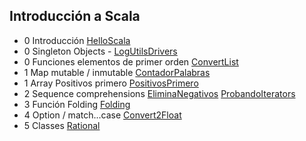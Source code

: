 ## Introducción a Scala

* 0 Introducción [HelloScala](https://github.com/arturisimo/scala-intro/blob/master/src/org/apz/intro/0.HelloScala.scala)
* 0 Singleton Objects - [LogUtilsDrivers](https://github.com/arturisimo/scala-intro/blob/master/src/org/apz/intro/0.LogUtilsDriver.scala)
* 0 Funciones elementos de primer orden [ConvertList](https://github.com/arturisimo/scala-intro/blob/master/src/org/apz/intro/0.ConvertList.scala)
* 1 Map mutable / inmutable [ContadorPalabras](https://github.com/arturisimo/scala-intro/blob/master/src/org/apz/intro/1.ContadorPalabras.scala)
* 1 Array Positivos primero [PositivosPrimero](https://github.com/arturisimo/scala-intro/blob/master/src/org/apz/intro/1.PositivosPrimero.scala)
* 2 Sequence comprehensions [EliminaNegativos](https://github.com/arturisimo/scala-intro/blob/master/src/org/apz/intro/2.EliminaNegativos.scala) [ProbandoIterators](https://github.com/arturisimo/scala-intro/blob/master/src/org/apz/intro/2.ProbandoIterators.scala)
* 3 Función Folding [Folding](https://github.com/arturisimo/scala-intro/blob/master/src/org/apz/intro/3.Folding.scala)
* 4 Option / match...case [Convert2Float](https://github.com/arturisimo/scala-intro/blob/master/src/org/apz/intro/4.Convert2Float.scala)
* 5 Classes [Rational](https://github.com/arturisimo/scala-intro/blob/master/src/org/apz/intro/5.TestRational.scala)   